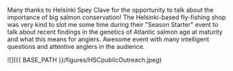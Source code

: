 Many thanks to Helsinki Spey Clave for the opportunity to talk about the
importance of big salmon conservation! The Helsinki-based fly-fishing
shop was very kind to slot me some time during their "Season Starter"
event to talk about recent findings in the genetics of Atlantic salmon
age at maturity and what this means for anglers. Awesome event with many
intelligent questions and attentive anglers in the audience.

![]({{ BASE_PATH }}/figures/HSCpublicOutreach.jpeg)